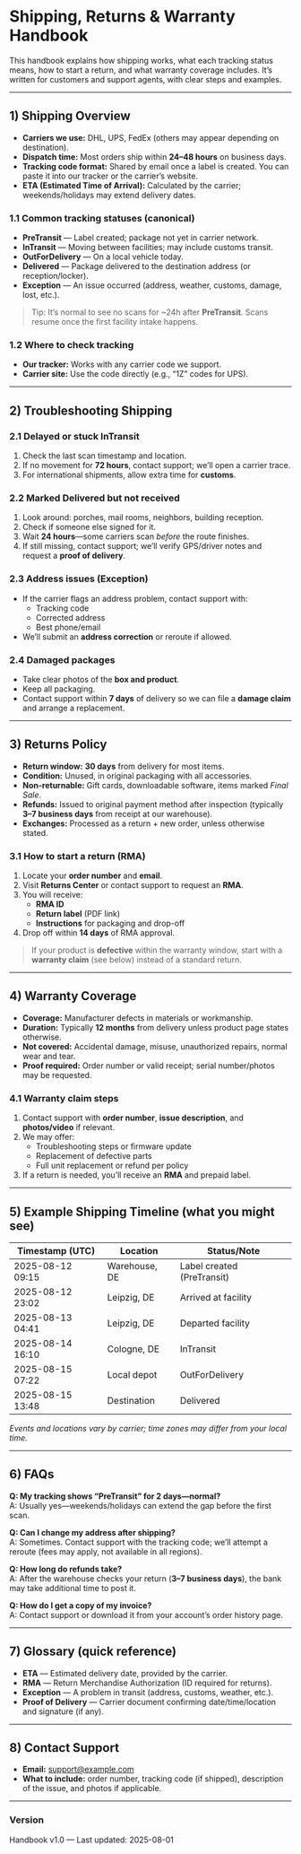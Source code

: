 # Shipping, Returns & Warranty Handbook

This handbook explains how shipping works, what each tracking status means, how to start a return, and what warranty coverage includes. It’s written for customers and support agents, with clear steps and examples.

---

## 1) Shipping Overview

- **Carriers we use:** DHL, UPS, FedEx (others may appear depending on destination).
- **Dispatch time:** Most orders ship within **24–48 hours** on business days.
- **Tracking code format:** Shared by email once a label is created. You can paste it into our tracker or the carrier’s website.
- **ETA (Estimated Time of Arrival):** Calculated by the carrier; weekends/holidays may extend delivery dates.

### 1.1 Common tracking statuses (canonical)
- **PreTransit** — Label created; package not yet in carrier network.
- **InTransit** — Moving between facilities; may include customs transit.
- **OutForDelivery** — On a local vehicle today.
- **Delivered** — Package delivered to the destination address (or reception/locker).
- **Exception** — An issue occurred (address, weather, customs, damage, lost, etc.).

> Tip: It’s normal to see no scans for ~24h after **PreTransit**. Scans resume once the first facility intake happens.

### 1.2 Where to check tracking
- **Our tracker:** Works with any carrier code we support.
- **Carrier site:** Use the code directly (e.g., “1Z” codes for UPS).

---

## 2) Troubleshooting Shipping

### 2.1 Delayed or stuck **InTransit**
1. Check the last scan timestamp and location.
2. If no movement for **72 hours**, contact support; we’ll open a carrier trace.
3. For international shipments, allow extra time for **customs**.

### 2.2 Marked **Delivered** but not received
1. Look around: porches, mail rooms, neighbors, building reception.
2. Check if someone else signed for it.
3. Wait **24 hours**—some carriers scan *before* the route finishes.
4. If still missing, contact support; we’ll verify GPS/driver notes and request a **proof of delivery**.

### 2.3 Address issues (**Exception**)
- If the carrier flags an address problem, contact support with:
  - Tracking code
  - Corrected address
  - Best phone/email
- We’ll submit an **address correction** or reroute if allowed.

### 2.4 Damaged packages
- Take clear photos of the **box and product**.
- Keep all packaging.
- Contact support within **7 days** of delivery so we can file a **damage claim** and arrange a replacement.

---

## 3) Returns Policy

- **Return window:** **30 days** from delivery for most items.
- **Condition:** Unused, in original packaging with all accessories.
- **Non-returnable:** Gift cards, downloadable software, items marked *Final Sale*.
- **Refunds:** Issued to original payment method after inspection (typically **3–7 business days** from receipt at our warehouse).
- **Exchanges:** Processed as a return + new order, unless otherwise stated.

### 3.1 How to start a return (RMA)
1. Locate your **order number** and **email**.
2. Visit **Returns Center** or contact support to request an **RMA**.
3. You will receive:
   - **RMA ID**
   - **Return label** (PDF link)
   - **Instructions** for packaging and drop-off
4. Drop off within **14 days** of RMA approval.

> If your product is **defective** within the warranty window, start with a **warranty claim** (see below) instead of a standard return.

---

## 4) Warranty Coverage

- **Coverage:** Manufacturer defects in materials or workmanship.
- **Duration:** Typically **12 months** from delivery unless product page states otherwise.
- **Not covered:** Accidental damage, misuse, unauthorized repairs, normal wear and tear.
- **Proof required:** Order number or valid receipt; serial number/photos may be requested.

### 4.1 Warranty claim steps
1. Contact support with **order number**, **issue description**, and **photos/video** if relevant.
2. We may offer:
   - Troubleshooting steps or firmware update
   - Replacement of defective parts
   - Full unit replacement or refund per policy
3. If a return is needed, you’ll receive an **RMA** and prepaid label.

---

## 5) Example Shipping Timeline (what you might see)

| Timestamp (UTC)         | Location         | Status/Note             |
|-------------------------|------------------|-------------------------|
| 2025-08-12 09:15        | Warehouse, DE    | Label created (PreTransit) |
| 2025-08-12 23:02        | Leipzig, DE      | Arrived at facility     |
| 2025-08-13 04:41        | Leipzig, DE      | Departed facility       |
| 2025-08-14 16:10        | Cologne, DE      | InTransit               |
| 2025-08-15 07:22        | Local depot      | OutForDelivery          |
| 2025-08-15 13:48        | Destination      | Delivered               |

*Events and locations vary by carrier; time zones may differ from your local time.*

---

## 6) FAQs

**Q: My tracking shows “PreTransit” for 2 days—normal?**  
A: Usually yes—weekends/holidays can extend the gap before the first scan.

**Q: Can I change my address after shipping?**  
A: Sometimes. Contact support with the tracking code; we’ll attempt a reroute (fees may apply, not available in all regions).

**Q: How long do refunds take?**  
A: After the warehouse checks your return (**3–7 business days**), the bank may take additional time to post it.

**Q: How do I get a copy of my invoice?**  
A: Contact support or download it from your account’s order history page.

---

## 7) Glossary (quick reference)

- **ETA** — Estimated delivery date, provided by the carrier.
- **RMA** — Return Merchandise Authorization (ID required for returns).
- **Exception** — A problem in transit (address, customs, weather, etc.).
- **Proof of Delivery** — Carrier document confirming date/time/location and signature (if any).

---

## 8) Contact Support

- **Email:** support@example.com  
- **What to include:** order number, tracking code (if shipped), description of the issue, and photos if applicable.

---

### Version
Handbook v1.0 — Last updated: 2025-08-01